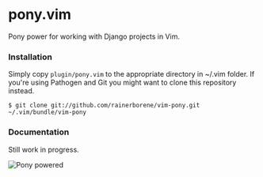 # pony.vim

Pony power for working with Django projects in Vim.

### Installation

Simply copy `plugin/pony.vim` to the appropriate directory in ~/.vim folder. 
If you're using Pathogen and Git you might want to clone this repository instead.

    $ git clone git://github.com/rainerborene/vim-pony.git ~/.vim/bundle/vim-pony

### Documentation

Still work in progress.

![Pony powered](http://media.djangopony.com/img/small/badge.png)
